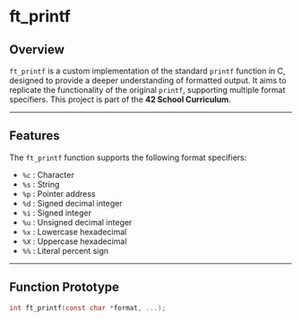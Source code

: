 # ft_printf

## Overview

`ft_printf` is a custom implementation of the standard `printf` function in C, designed to provide a deeper understanding of formatted output. It aims to replicate the functionality of the original `printf`, supporting multiple format specifiers. This project is part of the **42 School Curriculum**.

---

## Features

The `ft_printf` function supports the following format specifiers:

- `%c` : Character
- `%s` : String
- `%p` : Pointer address
- `%d` : Signed decimal integer
- `%i` : Signed integer
- `%u` : Unsigned decimal integer
- `%x` : Lowercase hexadecimal
- `%X` : Uppercase hexadecimal
- `%%` : Literal percent sign

---

## Function Prototype

```c
int ft_printf(const char *format, ...);
```
